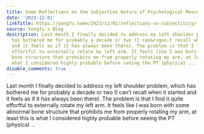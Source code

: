 ```yaml
---
title: Some Reflections on the Subjective Nature of Psychological Measurements
date: '2023-12-01'
linkTitle: https://yongfu.name/2023/12/01/reflections-on-subjectivity/
source: Yongfu's Blog
description: Last month I finally decided to address my left shoulder problem, which
  has bothered me for probably a decade or two (I can&rsquo;t recall when it started
  and it feels as if it has always been there). The problem is that I find it quite
  effortful to externally rotate my left arm. It feels like I was born with some abnormal
  bone structure that prohibits me from properly rotating my arm, at least this is
  what I considered highly probable before seeing the PT (physical ...
disable_comments: true
---
```

Last month I finally decided to address my left shoulder problem, which has bothered me for probably a decade or two (I can&rsquo;t recall when it started and it feels as if it has always been there). The problem is that I find it quite effortful to externally rotate my left arm. It feels like I was born with some abnormal bone structure that prohibits me from properly rotating my arm, at least this is what I considered highly probable before seeing the PT (physical ...